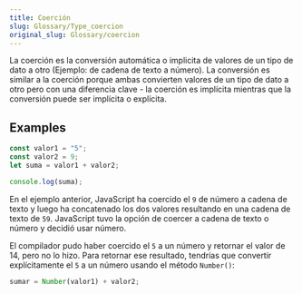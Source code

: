 ```yaml
---
title: Coerción
slug: Glossary/Type_coercion
original_slug: Glossary/coercion
---
```


La coerción es la conversión automática o implicita de valores de un tipo de dato a otro (Ejemplo: de cadena de texto a número). La conversión es similar a la coerción porque ambas convierten valores de un tipo de dato a otro pero con una diferencia clave - la coerción es implícita mientras que la conversión puede ser implícita o explícita.

## Examples

```js
const valor1 = "5";
const valor2 = 9;
let suma = valor1 + valor2;

console.log(suma);
```

En el ejemplo anterior, JavaScript ha coercido el `9` de número a cadena de texto y luego ha concatenado los dos valores resultando en una cadena de texto de `59`. JavaScript tuvo la opción de coercer a cadena de texto o número y decidió usar número.

El compilador pudo haber coercido el `5` a un número y retornar el valor de 14, pero no lo hizo. Para retornar ese resultado, tendrías que convertir explícitamente el `5` a un número usando el método `Number()`:

```js
sumar = Number(valor1) + valor2;
```
